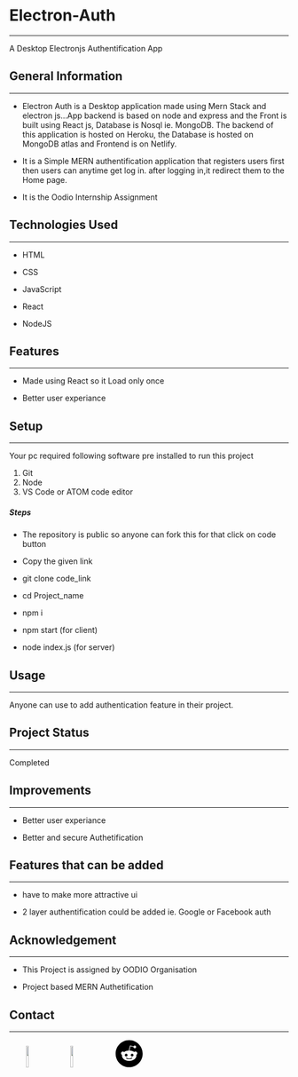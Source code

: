 <h1>Electron-Auth</h1>
<hr><p>A Desktop Electronjs Authentification App</p><h2>General Information</h2>
<hr><ul>
<li>Electron Auth is a Desktop application made using Mern Stack and electron js...App backend is based on node and express and the Front is built using React js, Database is Nosql ie. MongoDB.
The backend of this application is hosted on Heroku, the Database is hosted on MongoDB atlas and Frontend is on Netlify.</li>
</ul><ul>
<li>It is a Simple MERN authentification application that registers users first then users can anytime get log in. after logging in,it redirect them to the Home page.</li>
</ul><ul>
<li>It is the Oodio Internship Assignment</li>
</ul><h2>Technologies Used</h2>
<hr><ul>
<li>HTML</li>
</ul><ul>
<li>CSS</li>
</ul><ul>
<li>JavaScript</li>
</ul><ul>
<li>React</li>
</ul><ul>
<li>NodeJS</li>
</ul><h2>Features</h2>
<hr><ul>
<li>Made using React so it Load only once</li>
</ul><ul>
<li>Better user experiance</li>
</ul><h2>Setup</h2>
<hr><p>Your pc required following software pre installed to run this project</p>
<ol>
<li>Git</li>
<li>Node</li>
<li>VS Code or ATOM code editor</li>
</ol><h5>Steps</h5><ul>
<li>The repository is public so anyone can fork this for that click on code button</li>
</ul><ul>
<li>Copy the given link</li>
</ul><ul>
<li>git clone code_link</li>
</ul><ul>
<li>cd Project_name</li>
</ul><ul>
<li>npm i</li>
</ul><ul>
<li>npm start (for client)</li>
</ul><ul>
<li>node index.js (for server)</li>
</ul><h2>Usage</h2>
<hr><p>Anyone can use to add authentication feature in their project.</p><h2>Project Status</h2>
<hr><p>Completed</p><h2>Improvements</h2>
<hr><ul>
<li>Better user experiance</li>
</ul><ul>
<li>Better and secure Authetification</li>
</ul><h2>Features that can be added</h2>
<hr><ul>
<li>have to make more attractive ui</li>
</ul><ul>
<li>2 layer authentification could be added ie. Google or Facebook auth</li>
</ul><h2>Acknowledgement</h2>
<hr><ul>
<li>This Project is assigned by OODIO Organisation</li>
</ul><ul>
<li>Project based MERN Authetification</li>
</ul><h2>Contact</h2>
<hr><p><span style="margin-right: 30px;"></span><a href="https://www.linkedin.com/in/amit-manore-091396219"><img target="_blank" src="https://cdn.jsdelivr.net/gh/devicons/devicon/icons/linkedin/linkedin-original.svg" style="width: 10%;"></a><span style="margin-right: 30px;"></span><a href="https://github.com/Amyth0007  https://github.com/Amyth0007"><img target="_blank" src="https://cdn.jsdelivr.net/gh/devicons/devicon/icons/github/github-original.svg" style="width: 10%;"></a><span style="margin-right: 30px;"></span><a href="https://www.reddit.com/user/Ok_Reading_6019"><svg target="_blank" xmlns="http://www.w3.org/2000/svg" viewBox="0 0 512 512" style="width: 10%;"><path d="M201.5 305.5c-13.8 0-24.9-11.1-24.9-24.6 0-13.8 11.1-24.9 24.9-24.9 13.6 0 24.6 11.1 24.6 24.9 0 13.6-11.1 24.6-24.6 24.6zM504 256c0 137-111 248-248 248S8 393 8 256 119 8 256 8s248 111 248 248zm-132.3-41.2c-9.4 0-17.7 3.9-23.8 10-22.4-15.5-52.6-25.5-86.1-26.6l17.4-78.3 55.4 12.5c0 13.6 11.1 24.6 24.6 24.6 13.8 0 24.9-11.3 24.9-24.9s-11.1-24.9-24.9-24.9c-9.7 0-18 5.8-22.1 13.8l-61.2-13.6c-3-.8-6.1 1.4-6.9 4.4l-19.1 86.4c-33.2 1.4-63.1 11.3-85.5 26.8-6.1-6.4-14.7-10.2-24.1-10.2-34.9 0-46.3 46.9-14.4 62.8-1.1 5-1.7 10.2-1.7 15.5 0 52.6 59.2 95.2 132 95.2 73.1 0 132.3-42.6 132.3-95.2 0-5.3-.6-10.8-1.9-15.8 31.3-16 19.8-62.5-14.9-62.5zM302.8 331c-18.2 18.2-76.1 17.9-93.6 0-2.2-2.2-6.1-2.2-8.3 0-2.5 2.5-2.5 6.4 0 8.6 22.8 22.8 87.3 22.8 110.2 0 2.5-2.2 2.5-6.1 0-8.6-2.2-2.2-6.1-2.2-8.3 0zm7.7-75c-13.6 0-24.6 11.1-24.6 24.9 0 13.6 11.1 24.6 24.6 24.6 13.8 0 24.9-11.1 24.9-24.6 0-13.8-11-24.9-24.9-24.9z"></path></svg></a></p>
